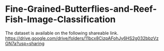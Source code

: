 # Fine-Grained-Butterflies-and-Reef-Fish-Image-Classification


The dataset is available on the following shareable link. 
https://drive.google.com/drive/folders/11bcx8CizpAFohJy6HS2g032bbzVzGN7a?usp=sharing 
